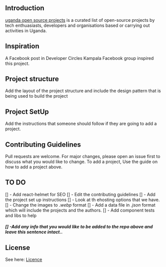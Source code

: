 ## Introduction

[uganda open source projects](https://github.com/CodeForUganda/uganda-open-source-projects) is a curated list of open-source projects by tech enthuasiasts, developers and organisations based or carrying out activities in Uganda.

## Inspiration

A Facebook post in Developer Circles Kampala Facebook group inspired this project.

## Project structure

Add the layout of the project structure and include the design pattern that is being used to build the project

## Project SetUp

Add the instructions that someone should follow if they are going to add a project.

## Contributing Guidelines

Pull requests are welcome. For major changes, please open an issue first to discuss what you would like to change.
To add a project, Use the guide on how to add a project above.

## TO DO

[] - Add react-helmet for SEO
[] - Edit the contributing guidelines
[] - Add the project set up instructions
[] - Look at th ehosting options that we have.
[] - Change the images to _.webp_ format
[] - Add a data file in _.json_ format which will include the projects and the authors.
[] - Add component tests and libs to help

##### [] -Add any info that you would like to be added to the repo above and leave this sentence intact..

## License

See here: [Licence](./LICENSE.md)
